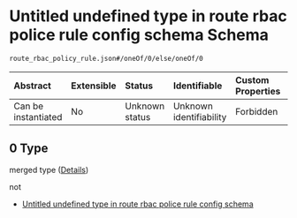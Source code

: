 # Untitled undefined type in route rbac police rule config schema Schema

```txt
route_rbac_policy_rule.json#/oneOf/0/else/oneOf/0
```



| Abstract            | Extensible | Status         | Identifiable            | Custom Properties | Additional Properties | Access Restrictions | Defined In                                                                                    |
| :------------------ | :--------- | :------------- | :---------------------- | :---------------- | :-------------------- | :------------------ | :-------------------------------------------------------------------------------------------- |
| Can be instantiated | No         | Unknown status | Unknown identifiability | Forbidden         | Allowed               | none                | [route\_rbac\_policy\_rule.json\*](../out/route_rbac_policy_rule.json "open original schema") |

## 0 Type

merged type ([Details](route_rbac_policy_rule-oneof-0-else-oneof-0.md))

not

* [Untitled undefined type in route rbac police rule config schema](route_rbac_policy_rule-oneof-0-else-oneof-0-not.md "check type definition")
